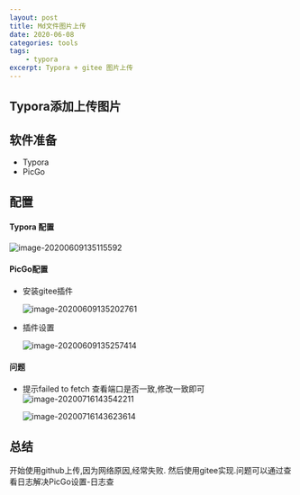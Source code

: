 ```yaml
---
layout: post
title: Md文件图片上传
date: 2020-06-08
categories: tools
tags: 
    - typora
excerpt: Typora + gitee 图片上传
---
```


## Typora添加上传图片

## 软件准备

- Typora
- PicGo


## 配置

#### Typora 配置

  ![image-20200609135115592](https://gitee.com/guojun49/images/raw/master/blog-img/20200609135115.png)



#### PicGo配置

- 安装gitee插件

  ![image-20200609135202761](https://gitee.com/guojun49/images/raw/master/blog-img/20200609135202.png)

- 插件设置

  ![image-20200609135257414](https://gitee.com/guojun49/images/raw/master/blog-img/20200609135257.png)

#### 问题
- 提示failed to fetch 查看端口是否一致,修改一致即可
  ![image-20200716143542211](https://gitee.com/guojun49/images/raw/master/blog-img/2020/07/20200716143646.png)
  
  ![image-20200716143623614](https://gitee.com/guojun49/images/raw/master/blog-img/2020/07/20200716143658.png)
## 总结

开始使用github上传,因为网络原因,经常失败. 然后使用gitee实现.问题可以通过查看日志解决PicGo设置-日志查
